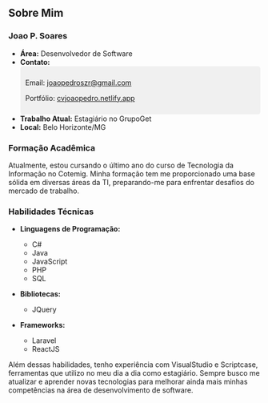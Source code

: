 ## Sobre Mim

### Joao P. Soares

- **Área:** Desenvolvedor de Software
- **Contato:**
  <div style="background-color: #f0f0f0; padding: 10px; border-radius: 5px;">
    <p>Email: <a href="mailto:joaopedroszr@gmail.com">joaopedroszr@gmail.com</a></p>
    <p>Portfólio: <a href="https://cvjoaopedro.netlify.app">cvjoaopedro.netlify.app</a></p>
  </div>
- **Trabalho Atual:** Estagiário no GrupoGet
- **Local:** Belo Horizonte/MG

### Formação Acadêmica

Atualmente, estou cursando o último ano do curso de Tecnologia da Informação no Cotemig. Minha formação tem me proporcionado uma base sólida em diversas áreas da TI, preparando-me para enfrentar desafios do mercado de trabalho.

### Habilidades Técnicas

- **Linguagens de Programação:**
  - C#
  - Java
  - JavaScript
  - PHP
  - SQL

- **Bibliotecas:**
  - JQuery

- **Frameworks:**
  - Laravel
  - ReactJS

Além dessas habilidades, tenho experiência com VisualStudio e Scriptcase, ferramentas que utilizo no meu dia a dia como estagiário. Sempre busco me atualizar e aprender novas tecnologias para melhorar ainda mais minhas competências na área de desenvolvimento de software.
